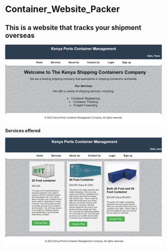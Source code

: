 <h1>Container_Website_Packer</h1>
<h2>This is a website that tracks your shipment overseas</h2>


<img src = "HomePage screenshot.png" width=700px>
<b><p>Services offered</p></b>
<img src = "Services.png" width = 700px>
